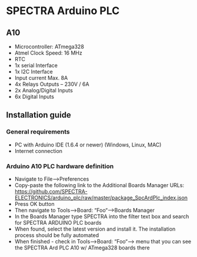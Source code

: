 # SPECTRA Arduino PLC

## A10

* Microcontroller: ATmega328
* Atmel Clock Speed: 16 MHz
* RTC
* 1x serial Interface
* 1x I2C Interface
* Input current Max. 8A
* 4x Relays Outputs – 230V / 6A
* 2x Analog/Digital Inputs
* 6x Digital Inputs

## Installation guide

### General requirements

* PC with Arduino IDE (1.6.4 or newer) (Windows, Linux, MAC)
* Internet connection

### Arduino A10 PLC hardware definition

* Navigate to File–>Preferences
* Copy-paste the following link to the Additional Boards Manager URLs: https://github.com/SPECTRA-ELECTRONICS/arduino_plc/raw/master/package_SpcArdPlc_index.json
* Press OK button
* Then navigate to Tools–>Board: “Foo“–>Boards Manager
* In the Boards Manager type SPECTRA into the filter text box and search for SPECTRA ARDUINO PLC boards
* When found, select the latest version and install it. The installation process should be fully automated
* When finished - check in Tools–>Board: “Foo“–> menu that you can see the SPECTRA Ard PLC A10 w/ ATmega328 boards there
